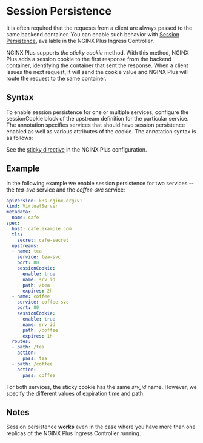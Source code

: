 # Session Persistence

It is often required that the requests from a client are always passed to the same backend container. You can enable
such behavior with [Session Persistence](https://www.nginx.com/products/session-persistence/), available in the NGINX
Plus Ingress Controller.

NGINX Plus supports *the sticky cookie* method. With this method, NGINX Plus adds a session cookie to the first response
from the backend container, identifying the container that sent the response. When a client issues the next request, it
will send the cookie value and NGINX Plus will route the request to the same container.

## Syntax

To enable session persistence for one or multiple services, configure the sessionCookie block of the upstream definition
for the particular service. The annotation specifies services that should have session persistence enabled as well as
various attributes of the cookie. The annotation syntax is as follows:

See the [sticky directive](https://nginx.org/en/docs/http/ngx_http_upstream_module.html#sticky) in the NGINX Plus
configuration.

## Example

In the following example we enable session persistence for two services -- the *tea-svc* service and the *coffee-svc*
service:

```yaml
apiVersion: k8s.nginx.org/v1
kind: VirtualServer
metadata:
  name: cafe
spec:
  host: cafe.example.com
  tls:
    secret: cafe-secret
  upstreams:
  - name: tea
    service: tea-svc
    port: 80
    sessionCookie:
      enable: true
      name: srv_id
      path: /tea
      expires: 2h
  - name: coffee
    service: coffee-svc
    port: 80
    sessionCookie:
      enable: true
      name: srv_id
      path: /coffee
      expires: 1h
  routes:
  - path: /tea
    action:
      pass: tea
  - path: /coffee
    action:
      pass: coffee
```

For both services, the sticky cookie has the same *srv_id* name. However, we specify the different values of expiration
time and path.

## Notes

Session persistence **works** even in the case where you have more than one replicas of the NGINX Plus Ingress
Controller running.
